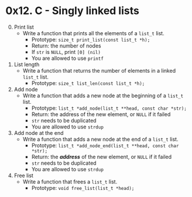 # 0x12. C - Singly linked lists

0. Print list
	- Write a function that prints all the elements of a `list_t` list.
		- Prototype: `size_t print_list(const list_t *h);`
		- Return: the number of nodes
		- If `str` is `NULL`, print `[0] (nil)`
		- You are allowed to use `printf`
1. List length
	- Write a function that returns the number of elements in a linked `list_t` list.
		- Prototype: `size_t list_len(const list_t *h);`
2. Add node
	- Write a function that adds a new node at the beginning of a `list_t` list.
		- Prototype: `list_t *add_node(list_t **head, const char *str);`
		- Return: the address of the new element, or `NULL` if it failed
		- `str` needs to be duplicated
		- You are allowed to use `strdup`
3. Add node at the end
	- Write a function that adds a new node at the end of a `list_t` list.
		- Prototype: `list_t *add_node_end(list_t **head, const char *str);`
		- Return: the ***address*** of the new element, or `NULL` if it failed
		- `str` needs to be duplicated
		- You are allowed to use `strdup`
4. Free list
	- Write a function that frees a `list_t` list.
		- Prototype: `void free_list(list_t *head);`
